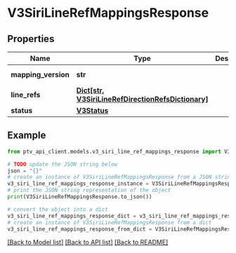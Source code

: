 # V3SiriLineRefMappingsResponse


## Properties

Name | Type | Description | Notes
------------ | ------------- | ------------- | -------------
**mapping_version** | **str** |  | [optional] [readonly] 
**line_refs** | [**Dict[str, V3SiriLineRefDirectionRefsDictionary]**](V3SiriLineRefDirectionRefsDictionary.md) |  | [optional] 
**status** | [**V3Status**](V3Status.md) |  | [optional] 

## Example

```python
from ptv_api_client.models.v3_siri_line_ref_mappings_response import V3SiriLineRefMappingsResponse

# TODO update the JSON string below
json = "{}"
# create an instance of V3SiriLineRefMappingsResponse from a JSON string
v3_siri_line_ref_mappings_response_instance = V3SiriLineRefMappingsResponse.from_json(json)
# print the JSON string representation of the object
print(V3SiriLineRefMappingsResponse.to_json())

# convert the object into a dict
v3_siri_line_ref_mappings_response_dict = v3_siri_line_ref_mappings_response_instance.to_dict()
# create an instance of V3SiriLineRefMappingsResponse from a dict
v3_siri_line_ref_mappings_response_from_dict = V3SiriLineRefMappingsResponse.from_dict(v3_siri_line_ref_mappings_response_dict)
```
[[Back to Model list]](../README.md#documentation-for-models) [[Back to API list]](../README.md#documentation-for-api-endpoints) [[Back to README]](../README.md)


